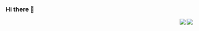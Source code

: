 ### Hi there 👋
<img align="right" src="https://github-readme-stats.vercel.app/api/top-langs/?username=terryck&hide=javascript,html&layout=compact" />
<img align="right" src=" https://github-readme-stats.vercel.app/api?username=terryck&show_icons=true&hide_title=true&count_private=true" />

<!--![README Stats](https://github-readme-stats.vercel.app/api?username=terryck&show_icons=true&hide_title=true&count_private=true)-->
<!--
**TerryCK/TerryCK** is a ✨ _special_ ✨ repository because its `README.md` (this file) appears on your GitHub profile.

Here are some ideas to get you started:

- 🔭 I’m currently working on ...
- 🌱 I’m currently learning ...
- 👯 I’m looking to collaborate on ...
- 🤔 I’m looking for help with ...
- 💬 Ask me about ...
- 📫 How to reach me: ...
- 😄 Pronouns: ...
- ⚡ Fun fact: ...
-->
